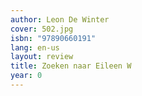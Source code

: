 ```yaml
---
author: Leon De Winter
cover: 502.jpg
isbn: "97890660191"
lang: en-us
layout: review
title: Zoeken naar Eileen W
year: 0
---
```

